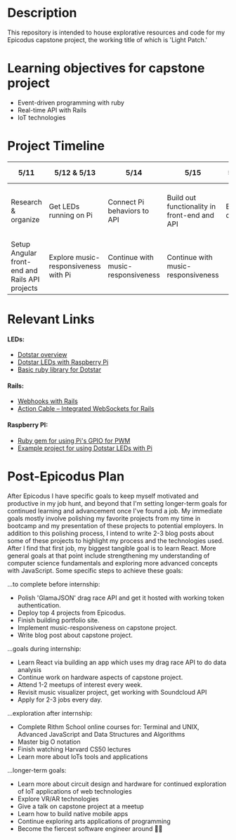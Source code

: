 # Description
This repository is intended to house explorative resources and code for my Epicodus capstone project, the working title of which is 'Light Patch.'

# Learning objectives for capstone project
* Event-driven programming with ruby
* Real-time API with Rails
* IoT technologies

# Project Timeline
| 5/11 | 5/12 & 5/13 | 5/14 | 5/15 | 5/16 | 5/17 | 5/18 and beyond |
| ---- |-------------| ---- | ---- | ---- | ---- | --------------- |
| Research & organize | Get LEDs running on Pi | Connect Pi behaviors to API | Build out functionality in front-end and API | Buffer day | Final touches for MVP | Build light object and keep making things better |
| Setup Angular front-end and Rails API projects | Explore music-responsiveness with Pi | Continue with music-responsiveness | Continue with music-responsiveness |  | Demonstration | Make Pi and circuitry self-contained |






# Relevant Links
#### LEDs:
* [Dotstar overview](https://learn.adafruit.com/adafruit-dotstar-leds?view=all)
* [Dotstar LEDs with Raspberry Pi](https://medium.com/@mattmazzola/using-adafruit-dotstar-led-strips-with-raspberry-pi-or-remotely-controlling-raspberry-pi-from-2d20b1792047)
* [Basic ruby library for Dotstar](https://github.com/matl33t/apa102_rbpi)

#### Rails:
* [Webhooks with Rails](https://benediktdeicke.com/2017/09/sending-webhooks-with-rails/)
* [Action Cable – Integrated WebSockets for Rails
](https://github.com/rails/rails/tree/master/actioncable)

#### Raspberry PI:
* [Ruby gem for using Pi's GPIO for PWM](https://github.com/ClockVapor/rpi_gpio)
* [Example project for using Dotstar LEDs with Pi](https://learn.adafruit.com/dotstar-pi-painter/overview)


# Post-Epicodus Plan
After Epicodus I have specific goals to keep myself motivated and productive in my job hunt, and beyond that I'm setting longer-term goals for continued learning and advancement once I've found a job. My immediate goals mostly involve polishing my favorite projects from my time in bootcamp and my presentation of these projects to potential employers. In addition to this polishing process, I intend to write 2-3 blog posts about some of these projects to highlight my process and the technologies used. After I find that first job, my biggest tangible goal is to learn React. More general goals at that point include strengthening my understanding of computer science fundamentals and exploring more advanced concepts with JavaScript. Some specific steps to achieve these goals:

...to complete before internship:
* Polish 'GlamaJSON' drag race API and get it hosted with working token authentication.
* Deploy top 4 projects from Epicodus.
* Finish building portfolio site.
* Implement music-responsiveness on capstone project.
* Write blog post about capstone project.

...goals during internship:
* Learn React via building an app which uses my drag race API to do data analysis
* Continue work on hardware aspects of capstone project.
* Attend 1-2 meetups of interest every week.
* Revisit music visualizer project, get working with Soundcloud API
* Apply for 2-3 jobs every day.

...exploration after internship:
* Complete Rithm School online courses for: Terminal and UNIX, Advanced JavaScript and Data Structures and Algorithms
* Master big O notation
* Finish watching Harvard CS50 lectures
* Learn more about IoTs tools and applications


...longer-term goals:
* Learn more about circuit design and hardware for continued exploration of IoT applications of web technologies
* Explore VR/AR technologies
* Give a talk on capstone project at a meetup
* Learn how to build native mobile apps
* Continue exploring arts applications of programming
* Become the fiercest software engineer around 💁🏼
